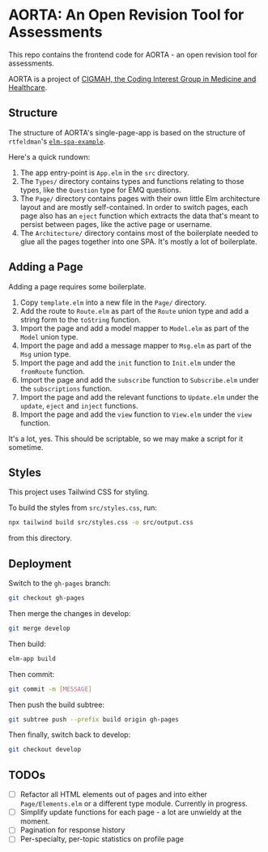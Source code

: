 # AORTA: An Open Revision Tool for Assessments

This repo contains the frontend code for AORTA - an open revision tool for assessments.

AORTA is a project of [CIGMAH, the Coding Interest Group in Medicine and Healthcare](https://cigmah.github.io/).

## Structure

The structure of AORTA's single-page-app is based on the structure of
`rtfeldman`'s [`elm-spa-example`](https://github.com/rtfeldman/elm-spa-example).

Here's a quick rundown:

1. The app entry-point is `App.elm` in the `src` directory.
2. The `Types/` directory contains types and functions relating to those types, like the `Question` type for EMQ questions.
3. The `Page/` directory contains pages with their own little Elm architecture layout and are mostly self-contained.
   In order to switch pages, each page also has an `eject` function which extracts the data that's meant to persist
   between pages, like the active page or username.
4. The `Architecture/` directory contains most of the boilerplate needed to glue all the
   pages together into one SPA. It's mostly a lot of boilerplate.

## Adding a Page

Adding a page requires some boilerplate.

1. Copy `template.elm` into a new file in the `Page/` directory.
2. Add the route to `Route.elm` as part of the `Route` union type and add a string form to the `toString` function.
3. Import the page and add a model mapper to `Model.elm` as part of the `Model` union type.
4. Import the page and add a message mapper to `Msg.elm` as part of the `Msg` union type.
5. Import the page and add the `init` function to `Init.elm` under the `fromRoute` function.
6. Import the page and add the `subscribe` function to `Subscribe.elm` under the `subscriptions` function.
7. Import the page and add the relevant functions to `Update.elm` under the `update`, `eject` and `inject` functions.
8. Import the page and add the `view` function to `View.elm` under the `view` function.

It's a lot, yes. This should be scriptable, so we may make a script for it sometime.

## Styles

This project uses Tailwind CSS for styling.

To build the styles from `src/styles.css`, run:

```sh
npx tailwind build src/styles.css -o src/output.css
```

from this directory.

## Deployment

Switch to the `gh-pages` branch:

```sh
git checkout gh-pages
```

Then merge the changes in develop:

```sh
git merge develop
```

Then build:

```sh
elm-app build
```

Then commit:

```sh
git commit -m [MESSAGE]
```

Then push the build subtree:

```sh
git subtree push --prefix build origin gh-pages
```

Then finally, switch back to develop:

```sh
git checkout develop
```

## TODOs

- [ ] Refactor all HTML elements out of pages and into either `Page/Elements.elm`
  or a different type module. Currently in progress.
- [ ] Simplify update functions for each page - a lot are unwieldy at the moment.
- [ ] Pagination for response history
- [ ] Per-specialty, per-topic statistics on profile page
